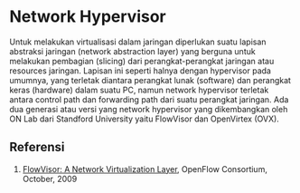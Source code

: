 # Network Hypervisor

Untuk melakukan virtualisasi dalam jaringan diperlukan suatu lapisan abstraksi jaringan (network abstraction layer) yang berguna untuk melakukan pembagian (slicing) dari perangkat-perangkat jaringan atau resources jaringan. Lapisan ini seperti halnya dengan hypervisor pada umumnya, yang terletak diantara perangkat lunak (software) dan perangkat keras (hardware) dalam suatu PC, namun network hypervisor terletak antara control path dan forwarding path dari suatu perangkat jaringan. Ada dua generasi atau versi yang network hypervisor yang dikembangkan oleh ON Lab dari Standford University yaitu FlowVisor dan OpenVirtex (OVX).


## Referensi

1. [FlowVisor: A Network Virtualization Layer](http://archive.openflow.org/downloads/technicalreports/openflow-tr-2009-1-flowvisor.pdf), OpenFlow Consortium, October, 2009

